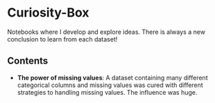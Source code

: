 # Curiosity-Box
Notebooks where I develop and explore ideas. There is always a new conclusion to learn from each dataset!
## Contents
* **The power of missing values**: A dataset containing many different categorical columns and missing values was cured with different strategies to handling missing values. The influence was huge.

